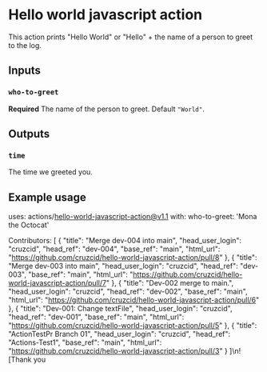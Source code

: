 # Hello world javascript action

This action prints "Hello World" or "Hello" + the name of a person to greet to the log.

## Inputs

### `who-to-greet`

**Required** The name of the person to greet. Default `"World"`.

## Outputs

### `time`

The time we greeted you.

## Example usage

uses: actions/hello-world-javascript-action@v1.1
with:
  who-to-greet: 'Mona the Octocat'

 Contributors:
[
  {
    "title": "Merge dev-004 into main",
    "head_user_login": "cruzcid",
    "head_ref": "dev-004",
    "base_ref": "main",
    "html_url": "https://github.com/cruzcid/hello-world-javascript-action/pull/8"
  },
  {
    "title": "Merge dev-003 into main",
    "head_user_login": "cruzcid",
    "head_ref": "dev-003",
    "base_ref": "main",
    "html_url": "https://github.com/cruzcid/hello-world-javascript-action/pull/7"
  },
  {
    "title": "Dev-002 merge to main.",
    "head_user_login": "cruzcid",
    "head_ref": "dev-002",
    "base_ref": "main",
    "html_url": "https://github.com/cruzcid/hello-world-javascript-action/pull/6"
  },
  {
    "title": "Dev-001: Change textFile",
    "head_user_login": "cruzcid",
    "head_ref": "dev-001",
    "base_ref": "main",
    "html_url": "https://github.com/cruzcid/hello-world-javascript-action/pull/5"
  },
  {
    "title": "ActionTestPr Branch 01",
    "head_user_login": "cruzcid",
    "head_ref": "Actions-Test1",
    "base_ref": "main",
    "html_url": "https://github.com/cruzcid/hello-world-javascript-action/pull/3"
  }
]\n![Thank you
